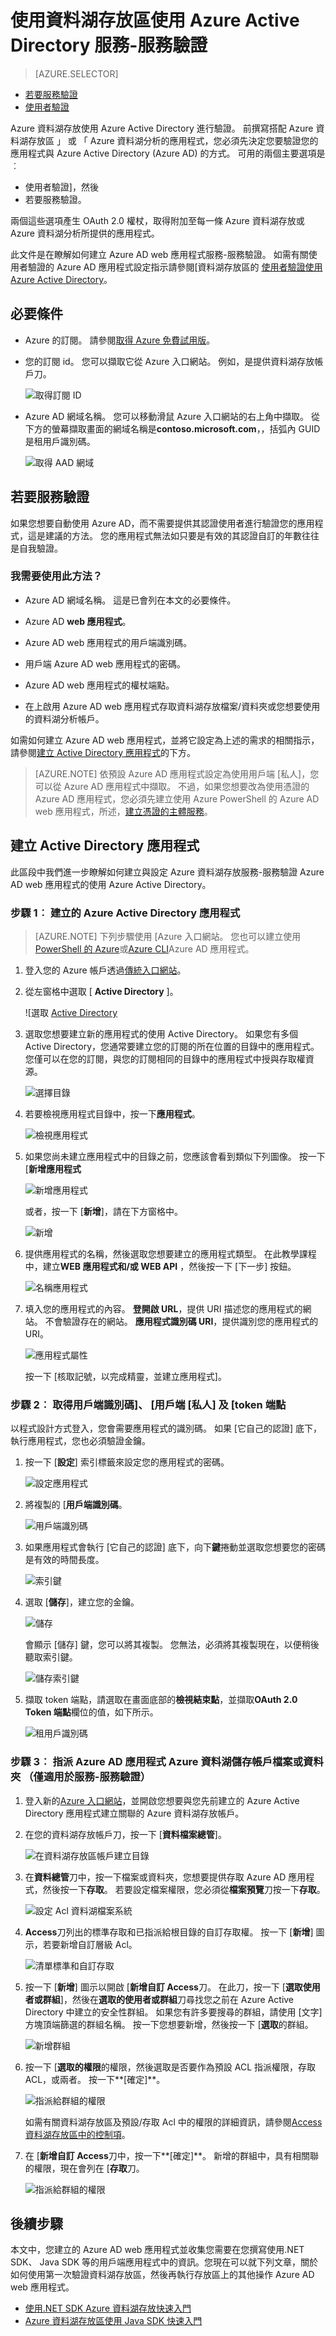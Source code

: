<properties
   pageTitle="使用資料湖存放使用 Active Directory 驗證 |Microsoft Azure"
   description="瞭解如何使用 Active Directory 資料湖存放驗證方法"
   services="data-lake-store"
   documentationCenter=""
   authors="nitinme"
   manager="jhubbard"
   editor="cgronlun"/>

<tags
   ms.service="data-lake-store"
   ms.devlang="na"
   ms.topic="article"
   ms.tgt_pltfrm="na"
   ms.workload="big-data"
   ms.date="10/17/2016"
   ms.author="nitinme"/>

# <a name="service-to-serivce-authentication-with-data-lake-store-using-azure-active-directory"></a>使用資料湖存放區使用 Azure Active Directory 服務-服務驗證

> [AZURE.SELECTOR]
- [若要服務驗證](data-lake-store-authenticate-using-active-directory.md)
- [使用者驗證](data-lake-store-end-user-authenticate-using-active-directory.md)

Azure 資料湖存放使用 Azure Active Directory 進行驗證。 前撰寫搭配 Azure 資料湖存放區 」 或 「 Azure 資料湖分析的應用程式，您必須先決定您要驗證您的應用程式與 Azure Active Directory (Azure AD) 的方式。 可用的兩個主要選項是︰

* 使用者驗證]，然後 
* 若要服務驗證。 

兩個這些選項產生 OAuth 2.0 權杖，取得附加至每一條 Azure 資料湖存放或 Azure 資料湖分析所提供的應用程式。

此文件是在瞭解如何建立 Azure AD web 應用程式服務-服務驗證。 如需有關使用者驗證的 Azure AD 應用程式設定指示請參閱[資料湖存放區的 [使用者驗證使用 Azure Active Directory](data-lake-store-end-user-authenticate-using-active-directory.md)。


## <a name="prerequisites"></a>必要條件

* Azure 的訂閱。 請參閱[取得 Azure 免費試用版](https://azure.microsoft.com/pricing/free-trial/)。
* 您的訂閱 id。 您可以擷取它從 Azure 入口網站。 例如，是提供資料湖存放帳戶刀。

    ![取得訂閱 ID](./media/data-lake-store-authenticate-using-active-directory/get-subscription-id.png)

* Azure AD 網域名稱。 您可以移動滑鼠 Azure 入口網站的右上角中擷取。 從下方的螢幕擷取畫面的網域名稱是**contoso.microsoft.com**，，括弧內 GUID 是租用戶識別碼。 

    ![取得 AAD 網域](./media/data-lake-store-authenticate-using-active-directory/get-aad-domain.png)

## <a name="service-to-service-authentication"></a>若要服務驗證

如果您想要自動使用 Azure AD，而不需要提供其認證使用者進行驗證您的應用程式，這是建議的方法。 您的應用程式無法如只要是有效的其認證自訂的年數往往是自我驗證。

### <a name="what-do-i-need-to-use-this-approach"></a>我需要使用此方法？

* Azure AD 網域名稱。 這是已會列在本文的必要條件。

* Azure AD **web 應用程式**。

* Azure AD web 應用程式的用戶端識別碼。

* 用戶端 Azure AD web 應用程式的密碼。

* Azure AD web 應用程式的權杖端點。

* 在上啟用 Azure AD web 應用程式存取資料湖存放檔案/資料夾或您想要使用的資料湖分析帳戶。

如需如何建立 Azure AD web 應用程式，並將它設定為上述的需求的相關指示，請參閱[建立 Active Directory 應用程式](#create-an-active-directory-application)的下方。

>[AZURE.NOTE] 依預設 Azure AD 應用程式設定為使用用戶端 [私人]，您可以從 Azure AD 應用程式中擷取。 不過，如果您想要改為使用憑證的 Azure AD 應用程式，您必須先建立使用 Azure PowerShell 的 Azure AD web 應用程式，所述，[建立憑證的主體服務](../resource-group-authenticate-service-principal.md#create-service-principal-with-certificate)。

## <a name="create-an-active-directory-application"></a>建立 Active Directory 應用程式

此區段中我們進一步瞭解如何建立與設定 Azure 資料湖存放服務-服務驗證 Azure AD web 應用程式的使用 Azure Active Directory。 


### <a name="step-1-create-an-azure-active-directory-application"></a>步驟 1︰ 建立的 Azure Active Directory 應用程式

>[AZURE.NOTE] 下列步驟使用 [Azure 入口網站。 您也可以建立使用[PowerShell 的 Azure](../resource-group-authenticate-service-principal.md)或[Azure CLI](../resource-group-authenticate-service-principal-cli.md)Azure AD 應用程式。

1. 登入您的 Azure 帳戶透過[傳統入口網站](https://manage.windowsazure.com/)。

2. 從左窗格中選取 [ **Active Directory** ]。

     ![選取 [Active Directory](./media/data-lake-store-authenticate-using-active-directory/active-directory.png)
     
3. 選取您想要建立新的應用程式的使用 Active Directory。 如果您有多個 Active Directory，您通常要建立您的訂閱的所在位置的目錄中的應用程式。 您僅可以在您的訂閱，與您的訂閱相同的目錄中的應用程式中授與存取權資源。  

     ![選擇目錄](./media/data-lake-store-authenticate-using-active-directory/active-directory-details.png)
    
    
3. 若要檢視應用程式目錄中，按一下**應用程式**。

     ![檢視應用程式](./media/data-lake-store-authenticate-using-active-directory/view-applications.png)

4. 如果您尚未建立應用程式中的目錄之前，您應該會看到類似下列圖像。 按一下 [**新增應用程式**

     ![新增應用程式](./media/data-lake-store-authenticate-using-active-directory/create-application.png)

     或者，按一下 [**新增**]，請在下方窗格中。

     ![新增](./media/data-lake-store-authenticate-using-active-directory/add-icon.png)

6. 提供應用程式的名稱，然後選取您想要建立的應用程式類型。 在此教學課程中，建立**WEB 應用程式和/或 WEB API** ，然後按一下 [下一步] 按鈕。

     ![名稱應用程式](./media/data-lake-store-authenticate-using-active-directory/tell-us-about-your-application.png)

7. 填入您的應用程式的內容。 **登開啟 URL**，提供 URI 描述您的應用程式的網站。 不會驗證存在的網站。 **應用程式識別碼 URI**，提供識別您的應用程式的 URI。

     ![應用程式屬性](./media/data-lake-store-authenticate-using-active-directory/app-properties.png)

    按一下 [核取記號，以完成精靈，並建立應用程式]。

### <a name="step-2-get-client-id-client-secret-and-token-endpoint"></a>步驟 2︰ 取得用戶端識別碼]、 [用戶端 [私人] 及 [token 端點

以程式設計方式登入，您會需要應用程式的識別碼。 如果 [它自己的認證] 底下，執行應用程式，您也必須驗證金鑰。

1. 按一下 [**設定**] 索引標籤來設定您的應用程式的密碼。

     ![設定應用程式](./media/data-lake-store-authenticate-using-active-directory/application-configure.png)

2. 將複製的 [**用戶端識別碼**。
  
     ![用戶端識別碼](./media/data-lake-store-authenticate-using-active-directory/client-id.png)

3. 如果應用程式會執行 [它自己的認證] 底下，向下**鍵**捲動並選取您想要您的密碼是有效的時間長度。

     ![索引鍵](./media/data-lake-store-authenticate-using-active-directory/create-key.png)

4. 選取 [**儲存**]，建立您的金鑰。

    ![儲存](./media/data-lake-store-authenticate-using-active-directory/save-icon.png)

    會顯示 [儲存] 鍵，您可以將其複製。 您無法，必須將其複製現在，以便稍後聽取索引鍵。

    ![儲存索引鍵](./media/data-lake-store-authenticate-using-active-directory/save-key.png)

5. 擷取 token 端點，請選取在畫面底部的**檢視結束點**，並擷取**OAuth 2.0 Token 端點**欄位的值，如下所示。  

    ![租用戶識別碼](./media/data-lake-store-authenticate-using-active-directory/save-tenant.png)

### <a name="step-3-assign-the-azure-ad-application-to-the-azure-data-lake-store-account-file-or-folder-only-for-service-to-service-authentication"></a>步驟 3︰ 指派 Azure AD 應用程式 Azure 資料湖儲存帳戶檔案或資料夾 （僅適用於服務-服務驗證）

1. 登入新的[Azure 入口網站](https://portal.azure.com)，並開啟您想要與您先前建立的 Azure Active Directory 應用程式建立關聯的 Azure 資料湖存放帳戶。

1. 在您的資料湖存放帳戶刀，按一下 [**資料檔案總管**]。

    ![在資料湖存放區帳戶建立目錄](./media/data-lake-store-authenticate-using-active-directory/adl.start.data.explorer.png "在資料湖帳戶中建立目錄")

2. 在**資料總管**刀中，按一下檔案或資料夾，您想要提供存取 Azure AD 應用程式，然後按一下**存取**。 若要設定檔案權限，您必須從**檔案預覽**刀按一下**存取**。

    ![設定 Acl 資料湖檔案系統](./media/data-lake-store-authenticate-using-active-directory/adl.acl.1.png "設定 Acl 資料湖檔案系統")

3. **Access**刀列出的標準存取和已指派給根目錄的自訂存取權。 按一下 [**新增**] 圖示，若要新增自訂層級 Acl。

    ![清單標準和自訂存取](./media/data-lake-store-authenticate-using-active-directory/adl.acl.2.png "清單標準和自訂存取")

4. 按一下 [**新增**] 圖示以開啟 [**新增自訂 Access**刀。 在此刀，按一下 [**選取使用者或群組**]，然後在**選取的使用者或群組**刀尋找您之前在 Azure Active Directory 中建立的安全性群組。 如果您有許多要搜尋的群組，請使用 [文字] 方塊頂端篩選的群組名稱。 按一下您想要新增，然後按一下 [**選取**的群組。

    ![新增群組](./media/data-lake-store-authenticate-using-active-directory/adl.acl.3.png "新增群組")

5. 按一下 [**選取的權限**的權限，然後選取是否要作為預設 ACL 指派權限，存取 ACL，或兩者。 按一下**[確定]**。

    ![指派給群組的權限](./media/data-lake-store-authenticate-using-active-directory/adl.acl.4.png "指派給群組的權限")

    如需有關資料湖存放區及預設/存取 Acl 中的權限的詳細資訊，請參閱[Access 資料湖存放區中的控制項](data-lake-store-access-control.md)。


6. 在 [**新增自訂 Access**刀中，按一下**[確定]**。 新增的群組中，具有相關聯的權限，現在會列在 [**存取**刀。

    ![指派給群組的權限](./media/data-lake-store-authenticate-using-active-directory/adl.acl.5.png "指派給群組的權限") 


## <a name="next-steps"></a>後續步驟

本文中，您建立的 Azure AD web 應用程式並收集您需要在您撰寫使用.NET SDK、 Java SDK 等的用戶端應用程式中的資訊。您現在可以就下列文章，關於如何使用第一次驗證資料湖存放區，然後再執行存放區上的其他操作 Azure AD web 應用程式。

- [使用.NET SDK Azure 資料湖存放快速入門](data-lake-store-get-started-net-sdk.md)
- [Azure 資料湖存放區使用 Java SDK 快速入門](data-lake-store-get-started-java-sdk.md)
